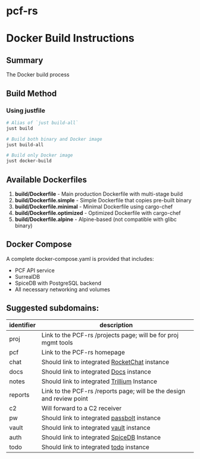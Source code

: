 # pcf-rs

# Docker Build Instructions

## Summary

The Docker build process

## Build Method

### Using justfile
```bash
# Alias of `just build-all`
just build

# Build both binary and Docker image
just build-all

# Build only Docker image
just docker-build
```

## Available Dockerfiles

1. **build/Dockerfile** - Main production Dockerfile with multi-stage build
2. **build/Dockerfile.simple** - Simple Dockerfile that copies pre-built binary
3. **build/Dockerfile.minimal** - Minimal Dockerfile using cargo-chef
4. **build/Dockerfile.optimized** - Optimized Dockerfile with cargo-chef
5. **build/Dockerfile.alpine** - Alpine-based (not compatible with glibc binary)

## Docker Compose

A complete docker-compose.yaml is provided that includes:
- PCF API service
- SurrealDB
- SpiceDB with PostgreSQL backend
- All necessary networking and volumes

## Suggested subdomains:

| identifier | description                                                                           |
|------------|---------------------------------------------------------------------------------------|
| proj       | Link to the PCF-rs /projects page; will be for proj mgmt tools                        |
| pcf        | Link to the PCF-rs homepage                                                           |
| chat       | Should link to integrated [RocketChat](https://docs.rocket.chat/) instance            |
| docs       | Should link to integrated [Docs](https://github.com/suitenumerique/doc) instance      |
| notes      | Should link to integrated [Trillium](https://github.com/TriliumNext/Trilium) Instance |
| reports    | Link to the PCF-rs /reports page; will be the design and review point                 |
| c2         | Will forward to a C2 receiver                                                         |
| pw         | Should link to integrated [passbolt](https://www.passbolt.com/ce/docker) instance     |
| vault      | Should link to integrated [vault](https://developer.hashicorp.com/vault) instance     |
| auth       | Should link to integrated [SpiceDB]() Instance                                        |
| todo       | Should link to integrated [todo]() instance                                           |
